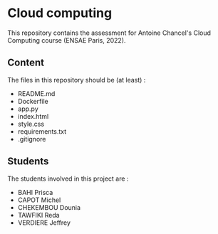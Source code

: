 # Cloud computing
This repository contains the assessment for Antoine Chancel's Cloud Computing course (ENSAE Paris, 2022).

## Content
The files in this repository should be (at least) :
- README.md
- Dockerfile
- app.py
- index.html
- style.css
- requirements.txt
- .gitignore

## Students
The students involved in this project are :
- BAHI Prisca
- CAPOT Michel
- CHEKEMBOU Dounia
- TAWFIKI Reda
- VERDIERE Jeffrey